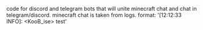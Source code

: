 code for discord and telegram bots that will unite minecraft chat and chat in telegram/discord. minecraft chat is taken from logs. format: '[12:12:33 INFO]: <KooB_ise> test'
